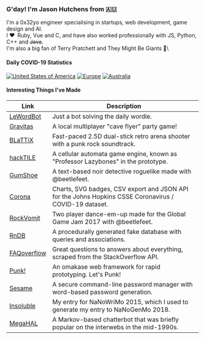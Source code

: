 ### G'day! I'm Jason Hutchens from :australia:

I'm a 0x32yo engineer specialising in startups, web development, game design and AI.\
I :heart: Ruby, Vue and C, and have also worked professionally with JS, Python, C++ and ~~Java~~.\
I'm also a big fan of Terry Pratchett and They Might Be Giants :star_struck:\

#### Daily COVID-19 Statistics

[![United States of America](https://corona.kranzky.com/am/na/us/badge.svg)](https://corona.kranzky.com?region=am&subregion=na&country=us)
[![Europe](https://corona.kranzky.com/eu/badge.svg)](https://corona.kranzky.com?region=eu)
[![Australia](https://corona.kranzky.com/oc/anz/au/badge.svg)](https://corona.kranzky.com?region=oc&subregion=anz&country=au)

#### Interesting Things I've Made

| Link | Description |
|---|---|
| [LeWordBot](https://twitter.com/lewordbot) | Just a bot solving the daily wordle. |
| [Gravitas](https://thepunkcollective.itch.io/gravitas) | A local multiplayer "cave flyer" party game! |
| [BLaTTiX](https://thepunkcollective.itch.io/blattix) | Fast-paced 2.5D dual-stick retro arena shooter with a punk rock soundtrack. |
| [hackTILE](https://hacktile.kranzky.com) | A cellular automata game engine, known as "Professor Lazybones" in the prototype. |
| [GumShoe](https://gumshoe.kranzky.com) | A text-based noir detective roguelike made with @beetlefeet. |
| [Corona](https://corona.kranzky.com) | Charts, SVG badges, CSV export and JSON API for the Johns Hopkins CSSE Coronavirus / COVID-19 dataset. |
| [RockVomit](https://rockvomit.kranzky.com) | Two player dance-em-up made for the Global Game Jam 2017 with @beetlefeet. |
| [RnDB](https://github.com/kranzky/rndb) | A procedurally generated fake database with queries and associations. |
| [FAQoverflow](https://faqoverflow.kranzky.com) | Great questions to answers about everything, scraped from the StackOverflow API. |
| [Punk!](https://punk.kranzky.com) | An omakase web framework for rapid prototyping. Let's Punk! |
| [Sesame](https://rubygems.org/gems/sesame-cli) | A secure command-line password manager with word-based password generation. |
| [Insoluble](https://github.com/kranzky/insoluble) | My entry for NaNoWriMo 2015, which I used to generate my entry to NaNoGenMo 2018. |
| [MegaHAL](https://homepage.kranzky.com/megahal/Classic.html) | A Markov-based chatterbot that was briefly popular on the interwebs in the mid-1990s. |
